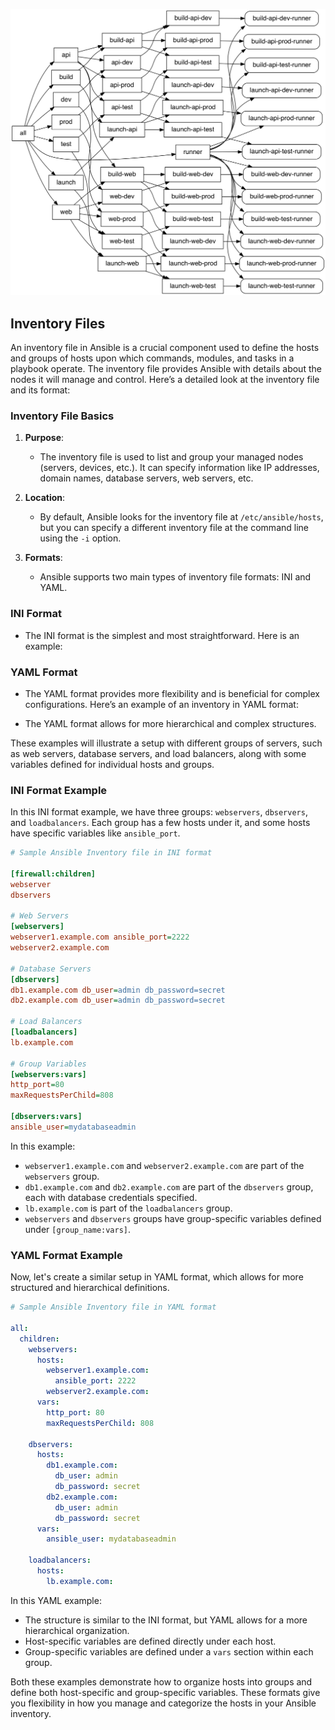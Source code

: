 ![inventory_files](../assets/61-inventory.png)

## Inventory Files

An inventory file in Ansible is a crucial component used to define the hosts and groups of hosts upon which commands, modules, and tasks in a playbook operate. The inventory file provides Ansible with details about the nodes it will manage and control. Here’s a detailed look at the inventory file and its format:

### Inventory File Basics

1. **Purpose**: 
   - The inventory file is used to list and group your managed nodes (servers, devices, etc.). It can specify information like IP addresses, domain names, database servers, web servers, etc.

2. **Location**: 
   - By default, Ansible looks for the inventory file at `/etc/ansible/hosts`, but you can specify a different inventory file at the command line using the `-i` option.

3. **Formats**:
   - Ansible supports two main types of inventory file formats: INI and YAML.

### INI Format

- The INI format is the simplest and most straightforward. Here is an example:

### YAML Format

- The YAML format provides more flexibility and is beneficial for complex configurations. Here’s an example of an inventory in YAML format:

- The YAML format allows for more hierarchical and complex structures.

These examples will illustrate a setup with different groups of servers, such as web servers, database servers, and load balancers, along with some variables defined for individual hosts and groups.

### INI Format Example

In this INI format example, we have three groups: `webservers`, `dbservers`, and `loadbalancers`. Each group has a few hosts under it, and some hosts have specific variables like `ansible_port`.

```ini
# Sample Ansible Inventory file in INI format

[firewall:children]
webserver
dbservers

# Web Servers
[webservers]
webserver1.example.com ansible_port=2222
webserver2.example.com

# Database Servers
[dbservers]
db1.example.com db_user=admin db_password=secret
db2.example.com db_user=admin db_password=secret

# Load Balancers
[loadbalancers]
lb.example.com

# Group Variables
[webservers:vars]
http_port=80
maxRequestsPerChild=808

[dbservers:vars]
ansible_user=mydatabaseadmin
```

In this example:
- `webserver1.example.com` and `webserver2.example.com` are part of the `webservers` group.
- `db1.example.com` and `db2.example.com` are part of the `dbservers` group, each with database credentials specified.
- `lb.example.com` is part of the `loadbalancers` group.
- `webservers` and `dbservers` groups have group-specific variables defined under `[group_name:vars]`.

### YAML Format Example

Now, let's create a similar setup in YAML format, which allows for more structured and hierarchical definitions.

```yaml
# Sample Ansible Inventory file in YAML format

all:
  children:
    webservers:
      hosts:
        webserver1.example.com:
          ansible_port: 2222
        webserver2.example.com:
      vars:
        http_port: 80
        maxRequestsPerChild: 808

    dbservers:
      hosts:
        db1.example.com:
          db_user: admin
          db_password: secret
        db2.example.com:
          db_user: admin
          db_password: secret
      vars:
        ansible_user: mydatabaseadmin

    loadbalancers:
      hosts:
        lb.example.com:
```

In this YAML example:
- The structure is similar to the INI format, but YAML allows for a more hierarchical organization.
- Host-specific variables are defined directly under each host.
- Group-specific variables are defined under a `vars` section within each group.

Both these examples demonstrate how to organize hosts into groups and define both host-specific and group-specific variables. These formats give you flexibility in how you manage and categorize the hosts in your Ansible inventory.


